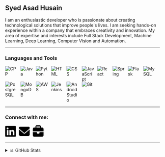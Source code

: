 <!-- ### Hi there 👋 -->

<!--
**husainasad/husainasad** is a ✨ _special_ ✨ repository because its `README.md` (this file) appears on your GitHub profile.

Here are some ideas to get you started:

- 🔭 I’m currently working on ...
- 🌱 I’m currently learning ...
- 👯 I’m looking to collaborate on ...
- 🤔 I’m looking for help with ...
- 💬 Ask me about ...
- 📫 How to reach me: ...
- 😄 Pronouns: ...
- ⚡ Fun fact: ...
-->
## Syed Asad Husain

I am an enthusiastic developer who is passionate about creating technological solutions that improve people's lives.
I am seeking hands-on experience within a company that embraces creativity and innovation.
My area of expertise and interests include Full Stack Development, Machine Learning, Deep Learning, Computer Vision and Automation.

---

### Languages and Tools

<div style="display:flex; flex-wrap:wrap; padding-left: 10px, padding-top:10px">
  <img align="left" alt="CPP" width="40px" style="padding-right:10px;" src="https://cdn.jsdelivr.net/gh/devicons/devicon/icons/cplusplus/cplusplus-original.svg"/>
  <img align="left" alt="Java" width="40px" style="padding-right:10px;" src="https://cdn.jsdelivr.net/gh/devicons/devicon/icons/java/java-original.svg"/>
  <img align="left" alt="Python" width="40px" style="padding-right:10px;" src="https://cdn.jsdelivr.net/gh/devicons/devicon/icons/python/python-original.svg"/>
  <img align="left" alt="HTML" width="40px" style="padding-right:10px;" src="https://cdn.jsdelivr.net/gh/devicons/devicon/icons/html5/html5-original.svg"/>
  <img align="left" alt="CSS" width="40px" style="padding-right:10px;" src="https://cdn.jsdelivr.net/gh/devicons/devicon/icons/css3/css3-original.svg"/>
  <img align="left" alt="JavaScript" width="40px" style="padding-right:10px;" src="https://cdn.jsdelivr.net/gh/devicons/devicon/icons/javascript/javascript-original.svg"/>
  <img align="left" alt="React" width="40px" style="padding-right:10px;" src="https://cdn.jsdelivr.net/gh/devicons/devicon/icons/react/react-original.svg"/>
  <img align="left" alt="Spring" width="40px" style="padding-right:10px;" src="https://cdn.jsdelivr.net/gh/devicons/devicon/icons/spring/spring-original.svg"/>
  <img align="left" alt="Flask" width="40px" style="padding-right:10px;" src="https://cdn.jsdelivr.net/gh/devicons/devicon/icons/flask/flask-original.svg"/>
  <img align="left" alt="MySQL" width="40px" style="padding-right:10px;" src="https://cdn.jsdelivr.net/gh/devicons/devicon/icons/mysql/mysql-original.svg"/>
  <img align="left" alt="PostgreSQL" width="40px" style="padding-right:10px;" src="https://cdn.jsdelivr.net/gh/devicons/devicon/icons/postgresql/postgresql-original.svg"/>
  <img align="left" alt="MongoDB" width="40px" style="padding-right:10px;" src="https://cdn.jsdelivr.net/gh/devicons/devicon/icons/mongodb/mongodb-original.svg"/>
  <img align="left" alt="AWS" width="40px" style="padding-right:10px;" src="https://cdn.jsdelivr.net/gh/devicons/devicon/icons/amazonwebservices/amazonwebservices-original.svg"/>
  <img align="left" alt="Jenkins" width="40px" style="padding-right:10px;" src="https://cdn.jsdelivr.net/gh/devicons/devicon/icons/jenkins/jenkins-original.svg"/>
  <img align="left" alt="Android Studio" width="40px" style="padding-right:10px;" src="https://cdn.jsdelivr.net/gh/devicons/devicon/icons/androidstudio/androidstudio-original.svg"/>
  <img align="left"  alt="Git" width="40px" style="padding-right:10px;" src="https://cdn.jsdelivr.net/gh/devicons/devicon/icons/git/git-original.svg"/>
</div>

---

### Connect with me:

<div style="display: flex; align-items: center;">
  <a href="https://www.linkedin.com/in/asadhusain99/"><img src="./img/linkedin.svg" alt="LinkedIn" width="35" style="padding-right: 10px;"></a>
  <a href="mailto:asad1999@gmail.com"><img src="./img/envelope-solid.svg" alt="Gmail" width="35" height="40" style="padding-right: 10px;"></a>
  <a href="https://husainasad.github.io/"><img src="./img/briefcase-solid.svg" alt="Portfolio" width="35" height="40" style="padding-right: 10px;"></a>
</div>

---

<details>
  <summary>📊 GitHub Stats</summary>

  <img align="left" alt="husainasad's GitHub Stats" src="https://github-readme-stats.vercel.app/api?username=husainasad&count_private=true&show_icons=true&hide=issues,contribs&hide_border=false&title_color=ff652f&icon_color=FFE400&bg_color=09131B&text_color=ffffff&border_color=0c1a25" />

</details>